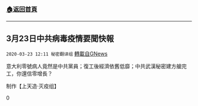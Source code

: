 ###  [:house:返回首頁](https://github.com/ourhimalayas/txt)
---

## 3月23日中共病毒疫情要聞快報
`2020-03-23 12:11 秘密翻译组` [轉載自GNews](https://gnews.org/zh-hant/149765/)

意大利零號病人竟然是中共黨員；復工後經濟依舊低靡；中共武漢秘密建方艙完工，你還信零增長？



制作【上天造·灭疫组】

0

